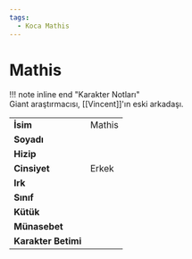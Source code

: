 ```yaml
---
tags:
  - Koca Mathis
---  
```

# Mathis   
!!! note inline end "Karakter Notları"  
	Giant araştırmacısı, [[Vincent]]'ın eski arkadaşı.     
  
|  |  |  
|---|---|  
| **İsim** | Mathis |  
| **Soyadı** |  |  
| **Hizip** |  |  
| **Cinsiyet** | Erkek |  
| **Irk** |  |  
| **Sınıf** |  |  
| **Kütük** |  |  
| **Münasebet** |  |  
| **Karakter Betimi** |  |  
  
  
